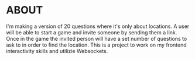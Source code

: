 # ABOUT

I'm making a version of 20 questions where it's only about locations. A user will be able to start a game and invite someone by sending them a link. Once in the game the invited person will have a set number of questions to ask to in order to find the location. 
This is a project to work on my frontend interactivity skills and utilizie Websockets.
